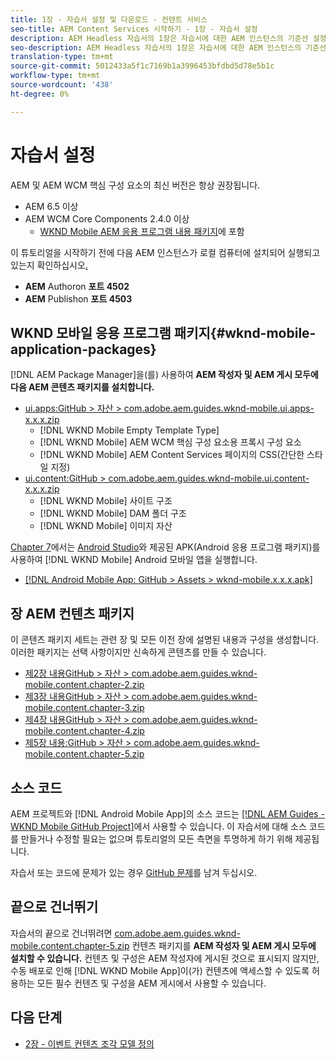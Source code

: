 ```yaml
---
title: 1장 - 자습서 설정 및 다운로드 - 컨텐트 서비스
seo-title: AEM Content Services 시작하기 - 1장 - 자습서 설정
description: AEM Headless 자습서의 1장은 자습서에 대한 AEM 인스턴스의 기준선 설정입니다.
seo-description: AEM Headless 자습서의 1장은 자습서에 대한 AEM 인스턴스의 기준선 설정입니다.
translation-type: tm+mt
source-git-commit: 5012433a5f1c7169b1a3996453bfdbd5d78e5b1c
workflow-type: tm+mt
source-wordcount: '438'
ht-degree: 0%

---
```



# 자습서 설정

AEM 및 AEM WCM 핵심 구성 요소의 최신 버전은 항상 권장됩니다.

* AEM 6.5 이상
* AEM WCM Core Components 2.4.0 이상
   * [WKND Mobile AEM 응용 프로그램 내용 패키지](#wknd-mobile-application-packages)에 포함

이 튜토리얼을 시작하기 전에 다음 AEM 인스턴스가 로컬 컴퓨터에 설치되어 실행되고 있는지 확인하십시오[.](https://helpx.adobe.com/experience-manager/6-5/sites/deploying/using/deploy.html#Default%20Local%20Install)

* **AEM** Authoron  **포트 4502**
* **AEM** Publishon  **포트 4503**

## WKND 모바일 응용 프로그램 패키지{#wknd-mobile-application-packages}

[!DNL AEM Package Manager]을(를) 사용하여 **AEM 작성자 및 AEM 게시 모두에 다음 AEM 콘텐츠 패키지를 설치합니다.**

* [ui.apps:GitHub > 자산 > com.adobe.aem.guides.wknd-mobile.ui.apps-x.x.x.zip](https://github.com/adobe/aem-guides-wknd-mobile/releases/latest)
   * [!DNL WKND Mobile Empty Template Type]
   * [!DNL WKND Mobile] AEM WCM 핵심 구성 요소용 프록시 구성 요소
   * [!DNL WKND Mobile] AEM Content Services 페이지의 CSS(간단한 스타일 지정)
* [ui.content:GitHub > com.adobe.aem.guides.wknd-mobile.ui.content-x.x.x.zip](https://github.com/adobe/aem-guides-wknd-mobile/releases/latest)
   * [!DNL WKND Mobile] 사이트 구조
   * [!DNL WKND Mobile] DAM 폴더 구조
   * [!DNL WKND Mobile] 이미지 자산

[Chapter 7](./chapter-7.md)에서는 [Android Studio](https://developer.android.com/studio)와 제공된 APK(Android 응용 프로그램 패키지)를 사용하여 [!DNL WKND Mobile] Android 모바일 앱을 실행합니다.

* [[!DNL Android Mobile App: GitHub > Assets > wknd-mobile.x.x.x.apk]](https://github.com/adobe/aem-guides-wknd-mobile/releases/latest)

## 장 AEM 컨텐츠 패키지

이 콘텐츠 패키지 세트는 관련 장 및 모든 이전 장에 설명된 내용과 구성을 생성합니다. 이러한 패키지는 선택 사항이지만 신속하게 콘텐츠를 만들 수 있습니다.

* [제2장 내용GitHub > 자산 > com.adobe.aem.guides.wknd-mobile.content.chapter-2.zip](https://github.com/adobe/aem-guides-wknd-mobile/releases/latest)
* [제3장 내용GitHub > 자산 > com.adobe.aem.guides.wknd-mobile.content.chapter-3.zip](https://github.com/adobe/aem-guides-wknd-mobile/releases/latest)
* [제4장 내용GitHub > 자산 > com.adobe.aem.guides.wknd-mobile.content.chapter-4.zip](https://github.com/adobe/aem-guides-wknd-mobile/releases/latest)
* [제5장 내용:GitHub > 자산 > com.adobe.aem.guides.wknd-mobile.content.chapter-5.zip](https://github.com/adobe/aem-guides-wknd-mobile/releases/latest)

## 소스 코드

AEM 프로젝트와 [!DNL Android Mobile App]의 소스 코드는 [[!DNL AEM Guides - WKND Mobile GitHub Project]](https://github.com/adobe/aem-guides-wknd-mobile)에서 사용할 수 있습니다. 이 자습서에 대해 소스 코드를 만들거나 수정할 필요는 없으며 튜토리얼의 모든 측면을 투명하게 하기 위해 제공됩니다.

자습서 또는 코드에 문제가 있는 경우 [GitHub 문제](https://github.com/adobe/aem-guides-wknd-mobile/issues)를 남겨 두십시오.

## 끝으로 건너뛰기

자습서의 끝으로 건너뛰려면 [com.adobe.aem.guides.wknd-mobile.content.chapter-5.zip](https://github.com/adobe/aem-guides-wknd-mobile/releases/latest) 컨텐츠 패키지를 **AEM 작성자 및 AEM 게시 모두에 설치할 수 있습니다.** 컨텐츠 및 구성은 AEM 작성자에 게시된 것으로 표시되지 않지만, 수동 배포로 인해 [!DNL WKND Mobile App]이(가) 컨텐츠에 액세스할 수 있도록 허용하는 모든 필수 컨텐츠 및 구성을 AEM 게시에서 사용할 수 있습니다.


## 다음 단계

* [2장 - 이벤트 컨텐츠 조각 모델 정의](./chapter-2.md)
